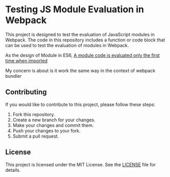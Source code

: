# Testing JS Module Evaluation in Webpack

This project is designed to test the evaluation of JavaScript modules in Webpack. The code in this repository includes a function or code block that can be used to test the evaluation of modules in Webpack.

As the design of Module in ES6, [A module code is evaluated only the first time when imported](https://javascript.info/modules-intro#a-module-code-is-evaluated-only-the-first-time-when-imported)

My concern is about is it work the same way in the context of webpack bundler

## Contributing

If you would like to contribute to this project, please follow these steps:

1. Fork this repository.
2. Create a new branch for your changes.
3. Make your changes and commit them.
4. Push your changes to your fork.
5. Submit a pull request.

## License

This project is licensed under the MIT License. See the [LICENSE](LICENSE) file for details.
